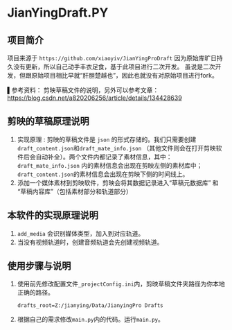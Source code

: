 # JianYingDraft.PY

## 项目简介

项目来源于 `https://github.com/xiaoyiv/JianYingProDraft`
因为原始库旷日持久没有更新，所以自己动手丰衣足食，基于此项目进行二次开发。
虽说是二次开发，但跟原始项目相比早就“肝胆楚越也”，因此也就没有对原始项目进行fork。

▌参考资料：
剪映草稿文件的说明，另外可以参考文章：https://blog.csdn.net/a820206256/article/details/134428639

## 剪映的草稿原理说明

1. 实现原理 : 剪映的草稿文件是 `json` 的形式存储的。我们只需要创建`draft_content.json`和`draft_mate_info.json`
   （其他文件则会在打开剪映软件后会自动补全）。两个文件内都记录了素材信息，其中：`draft_mate_info.json`
   内的素材信息会出现在剪映左侧的素材库中；`draft_content.json`的素材信息会出现在剪映下侧的时间线上。
2. 添加一个媒体素材到剪映软件，剪映会将其数据记录进入“草稿元数据库” 和 “草稿内容库”（包括素材部分和轨道部分）

## 本软件的实现原理说明

1. `add_media` 会识别媒体类型，加入到对应轨道。
2. 当没有视频轨道时，创建音频轨道会先创建视频轨道。

## 使用步骤与说明

1. 使用前先修改配置文件`_projectConfig.ini`内，剪映草稿文件夹路径为你本地正确的路径。
   ```shell
   drafts_root=Z:/jianying/Data/JianyingPro Drafts
   ```
2. 根据自己的需求修改`main.py`内的代码。运行`main.py`。
